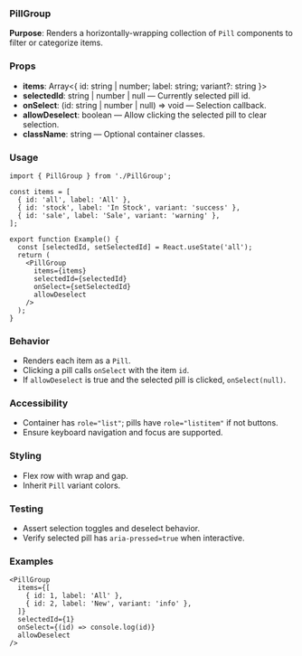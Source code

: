 ### PillGroup

**Purpose**: Renders a horizontally-wrapping collection of `Pill` components to filter or categorize items.

### Props

- **items**: Array<{ id: string | number; label: string; variant?: string }>
- **selectedId**: string | number | null — Currently selected pill id.
- **onSelect**: (id: string | number | null) => void — Selection callback.
- **allowDeselect**: boolean — Allow clicking the selected pill to clear selection.
- **className**: string — Optional container classes.

### Usage

```tsx
import { PillGroup } from './PillGroup';

const items = [
  { id: 'all', label: 'All' },
  { id: 'stock', label: 'In Stock', variant: 'success' },
  { id: 'sale', label: 'Sale', variant: 'warning' },
];

export function Example() {
  const [selectedId, setSelectedId] = React.useState('all');
  return (
    <PillGroup
      items={items}
      selectedId={selectedId}
      onSelect={setSelectedId}
      allowDeselect
    />
  );
}
```

### Behavior

- Renders each item as a `Pill`.
- Clicking a pill calls `onSelect` with the item `id`.
- If `allowDeselect` is true and the selected pill is clicked, `onSelect(null)`.

### Accessibility

- Container has `role="list"`; pills have `role="listitem"` if not buttons.
- Ensure keyboard navigation and focus are supported.

### Styling

- Flex row with wrap and gap.
- Inherit `Pill` variant colors.

### Testing

- Assert selection toggles and deselect behavior.
- Verify selected pill has `aria-pressed=true` when interactive.

### Examples

```tsx
<PillGroup
  items={[
    { id: 1, label: 'All' },
    { id: 2, label: 'New', variant: 'info' },
  ]}
  selectedId={1}
  onSelect={(id) => console.log(id)}
  allowDeselect
/>
```

